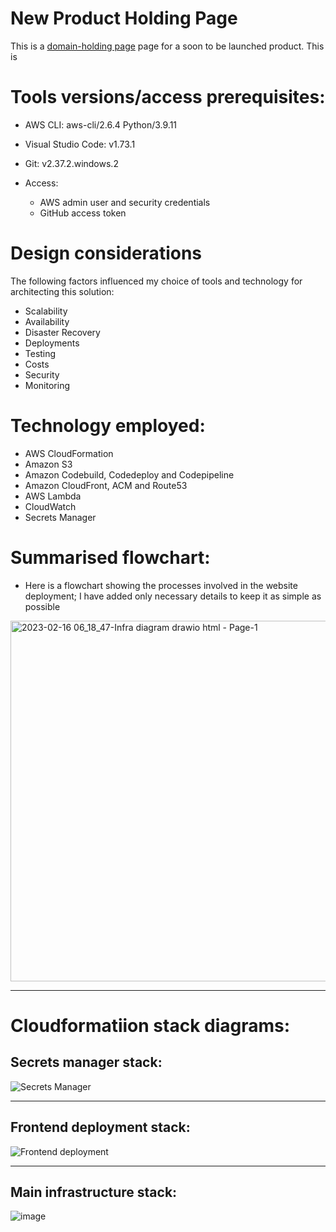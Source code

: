 
# New Product Holding Page

This is a [domain-holding page](https://lpool.valentineezeja.com/) page for a soon to be launched product. This is 


# Tools versions/access prerequisites:
- AWS CLI: aws-cli/2.6.4 Python/3.9.11
- Visual Studio Code: v1.73.1
- Git:  v2.37.2.windows.2

- Access: 
    - AWS admin user and security credentials
    - GitHub access token 

# Design considerations
The following factors influenced my choice of tools and technology for architecting this solution:
-	Scalability
-	Availability
-	Disaster Recovery
-	Deployments
-	Testing 
-	Costs
-	Security
-	Monitoring

# Technology employed:
- AWS CloudFormation
- Amazon S3
- Amazon Codebuild, Codedeploy and Codepipeline
- Amazon CloudFront, ACM and Route53
- AWS Lambda
- CloudWatch
- Secrets Manager

# Summarised flowchart:
- Here is a flowchart showing the processes involved in the website deployment; I have added only necessary details to keep it as simple as possible


<img width="577" alt="2023-02-16 06_18_47-Infra diagram drawio html - Page-1" src="https://user-images.githubusercontent.com/25130252/219284595-afeb7b91-41d5-4e2d-a6b0-0d719fc3b65d.png">



---------------


# Cloudformatiion stack diagrams:

## Secrets manager stack:

![Secrets Manager](https://user-images.githubusercontent.com/25130252/219281060-f9633b31-eb45-4dc2-b849-de6b9abd92c5.png)


----------------


## Frontend deployment stack:

![Frontend deployment](https://user-images.githubusercontent.com/25130252/219281274-27b9d8be-3da6-4159-b68a-455f83e74819.png)

---------------


## Main infrastructure stack:

![image](https://user-images.githubusercontent.com/25130252/219281591-bd8678ab-1476-4c66-9b1b-c55977e792db.png)
